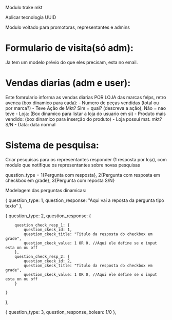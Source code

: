 Modulo trake mkt

Aplicar tecnologia UUID

Modulo voltado para promotoras, representantes e admins

# Formulario de visita(só adm): 
Ja tem um modelo prévio do que eles precisam, esta no email.

# Vendas diarias (adm e user): 
Este fomrulario informa as vendas diarias POR LOJA das marcas felps, retro avenca (box dinamico para cada):
    - Numero de peças vendidas (total ou por marca?)
    - Teve Ação de Mkt? Sim = qual? (descreva a ação), Não = nao teve
    - Loja: (Box dinamico para listar a loja do usuario em si)
    - Produto mais vendido: (box dinamico para inserção do produto)
    - Loja possui mat. mkt? S/N
    - Data: data normal

# Sistema de pesquisa:
Criar pesquisas para os representantes responder (1 resposta por loja), com modulo que notifique os representantes sobre novas pesquisas

question_type = 1{Pergunta com resposta}, 2{Pergunta com resposta em checkbox em grade}, 3{Pergunta com reposta S/N}

Modelagem das perguntas dinamicas:

{
    question_type: 1,
    question_response: "Aqui vai a reposta da pergunta tipo texto"
},


{
    question_type: 2,
    question_response: {

        question_check_resp_1: {
            question_ckeck_id: 1,
            question_ckeck_title: "Titulo da resposta do checkbox em grade",
            question_ckeck_value: 1 OR 0, //Aqui ele define se o input esta on ou off
        },
        question_check_resp_2: {
            question_ckeck_id: 2,
            question_ckeck_title: "Titulo da resposta do checkbox em grade",
            question_ckeck_value: 1 OR 0, //Aqui ele define se o input esta on ou off
        }

    }
},


{
    question_type: 3,
    question_response_bolean: 1/0
},